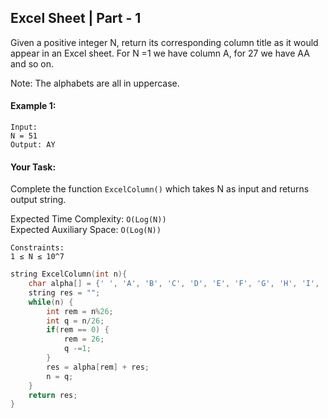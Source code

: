 ## Excel Sheet | Part - 1

Given a positive integer N, return its corresponding column title as it would appear in an Excel sheet.
For N =1 we have column A, for 27 we have AA and so on.

Note: The alphabets are all in uppercase.

#### Example 1:

```
Input:
N = 51
Output: AY
```

#### Your Task:

Complete the function `ExcelColumn()` which takes N as input and returns output string.

Expected Time Complexity: `O(Log(N))`  
Expected Auxiliary Space: `O(Log(N))`

```
Constraints:
1 ≤ N ≤ 10^7
```

```c++
string ExcelColumn(int n){
    char alpha[] = {' ', 'A', 'B', 'C', 'D', 'E', 'F', 'G', 'H', 'I', 'J', 'K', 'L', 'M', 'N', 'O', 'P', 'Q', 'R', 'S', 'T', 'U', 'V', 'W', 'X', 'Y', 'Z'};
    string res = "";
    while(n) {
        int rem = n%26;
        int q = n/26;
        if(rem == 0) {
            rem = 26;
            q -=1;
        }
        res = alpha[rem] + res;
        n = q;
    }
    return res;
}
```
